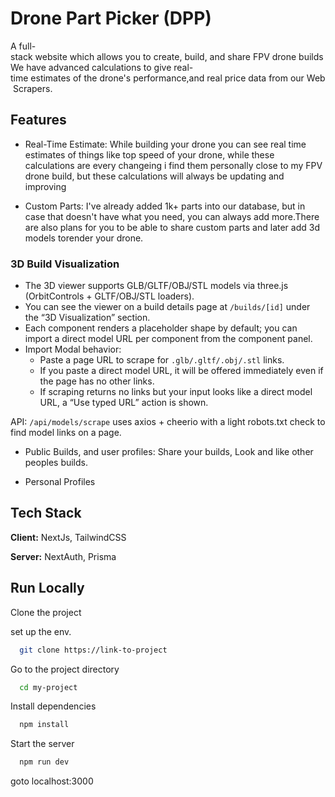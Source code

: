 
# Drone Part Picker (DPP)

A full-stack website which allows you to create, build, and share FPV drone builds
We have advanced calculations to give real-time estimates of the drone's performance,and real price data from our Web Scrapers.

## Features

- Real-Time Estimate: While building your drone you can see real time estimates of things like top speed of your drone, while these calculations are every changeing i find them personally close to my FPV drone build, but these calculations will always be updating and improving

- Custom Parts: I've already added 1k+ parts into our database, but in case that doesn't have what you need, you can always add more.There are also plans for you to be able to share custom parts and later add 3d models torender your drone.

### 3D Build Visualization

- The 3D viewer supports GLB/GLTF/OBJ/STL models via three.js (OrbitControls + GLTF/OBJ/STL loaders).
- You can see the viewer on a build details page at `/builds/[id]` under the “3D Visualization” section.
- Each component renders a placeholder shape by default; you can import a direct model URL per component from the component panel.
- Import Modal behavior:
  - Paste a page URL to scrape for `.glb/.gltf/.obj/.stl` links.
  - If you paste a direct model URL, it will be offered immediately even if the page has no other links.
  - If scraping returns no links but your input looks like a direct model URL, a “Use typed URL” action is shown.

API: `/api/models/scrape` uses axios + cheerio with a light robots.txt check to find model links on a page.

- Public Builds, and user profiles: Share your builds, Look and like other peoples builds.

- Personal Profiles

## Tech Stack

**Client:** NextJs, TailwindCSS

**Server:** NextAuth, Prisma

## Run Locally

Clone the project

set up the env.

```bash
  git clone https://link-to-project
```

Go to the project directory

```bash
  cd my-project
```

Install dependencies

```bash
  npm install
```

Start the server

```bash
  npm run dev
```
goto localhost:3000

